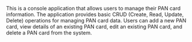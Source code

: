 This is a console application that allows users to manage their PAN card information. The application provides basic CRUD (Create, Read, Update, Delete) operations for managing PAN card data. Users can add a new PAN card, view details of an existing PAN card, edit an existing PAN card, and delete a PAN card from the system.
